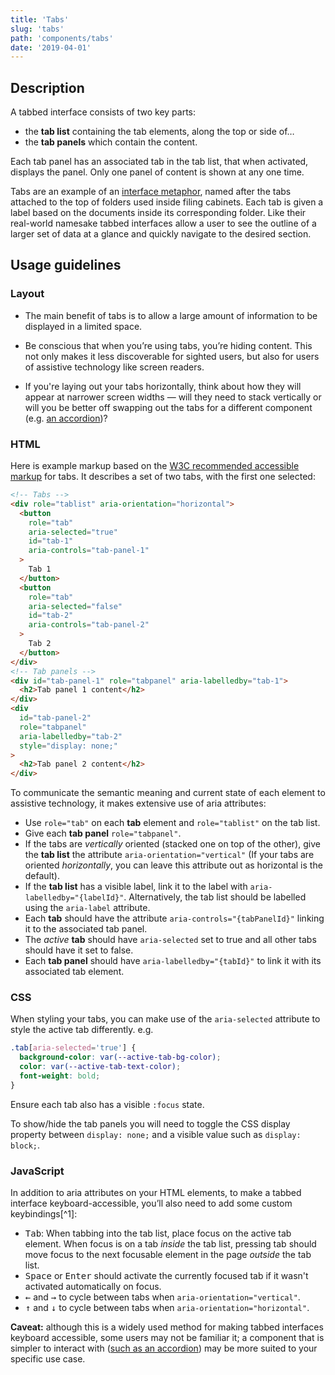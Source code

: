 ```yaml
---
title: 'Tabs'
slug: 'tabs'
path: 'components/tabs'
date: '2019-04-01'
---
```


## Description

A tabbed interface consists of two key parts:

- the **tab list** containing the tab elements, along the top or side of…
- the **tab panels** which contain the content.

Each tab panel has an associated tab in the tab list, that when activated, displays the panel. Only one panel of content is shown at any one time.

Tabs are an example of an [interface metaphor](https://en.wikipedia.org/wiki/Interface_metaphor), named after the tabs attached to the top of folders used inside filing cabinets. Each tab is given a label based on the documents inside its corresponding folder. Like their real-world namesake tabbed interfaces allow a user to see the outline of a larger set of data at a glance and quickly navigate to the desired section.

## Usage guidelines

### Layout

- The main benefit of tabs is to allow a large amount of information to be displayed in a limited space.

- Be conscious that when you’re using tabs, you’re hiding content. This not only makes it less discoverable for sighted users, but also for users of assistive technology like screen readers.

- If you're laying out your tabs horizontally, think about how they will appear at narrower screen widths — will they need to stack vertically or will you be better off swapping out the tabs for a different component (e.g. [an accordion](/components/accordion))?

### HTML

Here is example markup based on the [W3C recommended accessible markup](https://www.w3.org/TR/wai-aria-practices-1.1/#tabpanel) for tabs. It describes a set of two tabs, with the first one selected:

```html
<!-- Tabs -->
<div role="tablist" aria-orientation="horizontal">
  <button
    role="tab"
    aria-selected="true"
    id="tab-1"
    aria-controls="tab-panel-1"
  >
    Tab 1
  </button>
  <button
    role="tab"
    aria-selected="false"
    id="tab-2"
    aria-controls="tab-panel-2"
  >
    Tab 2
  </button>
</div>
<!-- Tab panels -->
<div id="tab-panel-1" role="tabpanel" aria-labelledby="tab-1">
  <h2>Tab panel 1 content</h2>
</div>
<div
  id="tab-panel-2"
  role="tabpanel"
  aria-labelledby="tab-2"
  style="display: none;"
>
  <h2>Tab panel 2 content</h2>
</div>
```

To communicate the semantic meaning and current state of each element to assistive technology, it makes extensive use of aria attributes:

- Use `role="tab"` on each **tab** element and `role="tablist"` on the tab list.
- Give each **tab panel** `role="tabpanel"`.
- If the tabs are _vertically_ oriented (stacked one on top of the other), give the **tab list** the attribute `aria-orientation="vertical"` (If your tabs are oriented _horizontally_, you can leave this attribute out as horizontal is the default).
- If the **tab list** has a visible label, link it to the label with `aria-labelledby="{labelId}"`. Alternatively, the tab list should be labelled using the `aria-label` attribute.
- Each **tab** should have the attribute `aria-controls="{tabPanelId}"` linking it to the associated tab panel.
- The _active_ **tab** should have `aria-selected` set to true and all other tabs should have it set to false.
- Each **tab panel** should have `aria-labelledby="{tabId}"` to link it with its associated tab element.

### CSS

When styling your tabs, you can make use of the `aria-selected` attribute to style the active tab differently. e.g.

```css
.tab[aria-selected='true'] {
  background-color: var(--active-tab-bg-color);
  color: var(--active-tab-text-color);
  font-weight: bold;
}
```

Ensure each tab also has a visible `:focus` state.

To show/hide the tab panels you will need to toggle the CSS display property between `display: none;` and a visible value such as `display: block;`.

### JavaScript

In addition to aria attributes on your HTML elements, to make a tabbed interface keyboard-accessible, you’ll also need to add some custom keybindings[^1]:

- <kbd>Tab</kbd>: When tabbing into the tab list, place focus on the active tab element. When focus is on a tab _inside_ the tab list, pressing tab should move focus to the next focusable element in the page _outside_ the tab list.
- <kbd>Space</kbd> or <kbd>Enter</kbd> should activate the currently focused tab if it wasn't activated automatically on focus.
- <kbd>←</kbd> and <kbd>→</kbd> to cycle between tabs when `aria-orientation="vertical"`.
- <kbd>↑</kbd> and <kbd>↓</kbd> to cycle between tabs when `aria-orientation="horizontal"`.

**Caveat:** although this is a widely used method for making tabbed interfaces keyboard accessible, some users may not be familiar it; a component that is simpler to interact with ([such as an accordion](/components/accordion)) may be more suited to your specific use case.

[^2]: [WAI-ARIA Authoring Practices 1.1](https://www.w3.org/TR/wai-aria-practices-1.1/#tabpanel)
